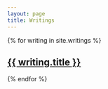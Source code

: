 ```yaml
---
layout: page
title: Writings
---
```


{% for writing in site.writings %}
  <h2>
    <a href="{{ writing.url | absolute_url }}">
      {{ writing.title }}
    </a>
  </h2>
{% endfor %}
